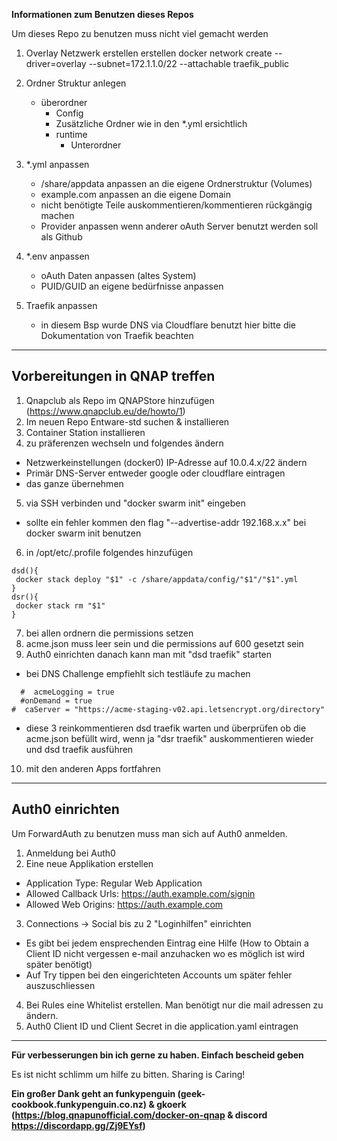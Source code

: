 **Informationen zum Benutzen dieses Repos**

Um dieses Repo zu benutzen muss nicht viel gemacht werden

1. Overlay Netzwerk erstellen erstellen
   docker network create --driver=overlay --subnet=172.1.1.0/22 --attachable traefik_public

2. Ordner Struktur anlegen
   - überordner
     - Config
     - Zusätzliche Ordner wie in den \*.yml ersichtlich
     - runtime
       - Unterordner
3. \*.yml anpassen
   - /share/appdata anpassen an die eigene Ordnerstruktur (Volumes)
   - example.com anpassen an die eigene Domain
   - nicht benötigte Teile auskommentieren/kommentieren rückgängig machen
   - Provider anpassen wenn anderer oAuth Server benutzt werden soll als Github
4. \*.env anpassen
   - oAuth Daten anpassen (altes System)
   - PUID/GUID an eigene bedürfnisse anpassen
5. Traefik anpassen
   - in diesem Bsp wurde DNS via Cloudflare benutzt hier bitte die Dokumentation von Traefik beachten

---

## Vorbereitungen in QNAP treffen

1. Qnapclub als Repo im QNAPStore hinzufügen (https://www.qnapclub.eu/de/howto/1)
2. Im neuen Repo Entware-std suchen & installieren
3. Container Station installieren
4. zu präferenzen wechseln und folgendes ändern

- Netzwerkeinstellungen (docker0) IP-Adresse auf 10.0.4.x/22 ändern
- Primär DNS-Server entweder google oder cloudflare eintragen
- das ganze übernehmen

5. via SSH verbinden und "docker swarm init" eingeben

- sollte ein fehler kommen den flag "--advertise-addr 192.168.x.x" bei docker swarm init benutzen

6. in /opt/etc/.profile folgendes hinzufügen

```
dsd(){
 docker stack deploy "$1" -c /share/appdata/config/"$1"/"$1".yml
}
dsr(){
 docker stack rm "$1"
}
```

7. bei allen ordnern die permissions setzen
8. acme.json muss leer sein und die permissions auf 600 gesetzt sein
9. Auth0 einrichten danach kann man mit "dsd traefik" starten

- bei DNS Challenge empfiehlt sich testläufe zu machen

```
  #  acmeLogging = true
  #onDemand = true
#  caServer = "https://acme-staging-v02.api.letsencrypt.org/directory"
```

- diese 3 reinkommentieren dsd traefik warten und überprüfen ob die acme.json befüllt wird, wenn ja "dsr traefik" auskommentieren wieder und dsd traefik ausführen

10. mit den anderen Apps fortfahren

---

## Auth0 einrichten

Um ForwardAuth zu benutzen muss man sich auf Auth0 anmelden.

1. Anmeldung bei Auth0
2. Eine neue Applikation erstellen

- Application Type: Regular Web Application
- Allowed Callback Urls: https://auth.example.com/signin
- Allowed Web Origins: https://auth.example.com

3. Connections -> Social bis zu 2 "Loginhilfen" einrichten

- Es gibt bei jedem ensprechenden Eintrag eine Hilfe (How to Obtain a Client ID nicht vergessen e-mail anzuhacken wo es möglich ist wird später benötigt)
- Auf Try tippen bei den eingerichteten Accounts um später fehler auszuschliessen

4. Bei Rules eine Whitelist erstellen. Man benötigt nur die mail adressen zu ändern.
5. Auth0 Client ID und Client Secret in die application.yaml eintragen

---

**Für verbesserungen bin ich gerne zu haben. Einfach bescheid geben**

Es ist nicht schlimm um hilfe zu bitten. Sharing is Caring!

**Ein großer Dank geht an funkypenguin (geek-cookbook.funkypenguin.co.nz) & gkoerk (https://blog.qnapunofficial.com/docker-on-qnap & discord https://discordapp.gg/Zj9EYsf)**
